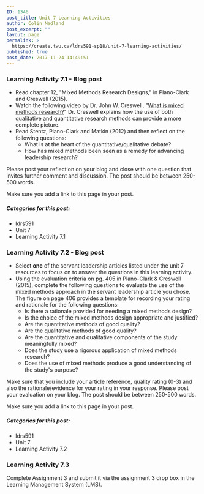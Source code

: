 ```yaml
---
ID: 1346
post_title: Unit 7 Learning Activities
author: Colin Madland
post_excerpt: ""
layout: page
permalink: >
  https://create.twu.ca/ldrs591-sp18/unit-7-learning-activities/
published: true
post_date: 2017-11-24 14:49:51
---
```

<h3>Learning Activity 7.1 - Blog post</h3>

<ul>
<li>Read chapter 12, "Mixed Methods Research Designs," in Plano-Clark and Creswell (2015).</li>
<li>Watch the following video by Dr. John W. Creswell, "<a href="http://johnwcreswell.com/videos/">What is mixed methods research?</a>"  Dr. Creswell explains how the use of both qualitative and quantitative research methods can provide a more complete picture.</li>
<li>Read Stentz, Plano-Clark and Matkin (2012) and then reflect on the following questions:

<ul>
<li>What is at the heart of the quantitative/qualitative debate?</li>
<li>How has mixed methods been seen as a remedy for advancing leadership research?</li>
</ul></li>
</ul>

Please post your reflection on your blog and close with one question that invites further comment and discussion. The post should be between 250-500 words.

Make sure you add a link to this page in your post.

<h5>Categories for this post:</h5>

<ul>
<li>ldrs591</li>
<li>Unit 7</li>
<li>Learning Activity 7.1</li>
</ul>

<h3>Learning Activity 7.2 - Blog post</h3>

<ul>
<li>Select <strong>one</strong> of the servant leadership articles listed under the unit 7 resources to focus on to answer the questions in this learning activity.</li>
<li>Using the evaluation criteria on pg. 405 in Plano-Clark &amp; Creswell (2015), complete the following questions to evaluate the use of the mixed methods approach in the servant leadership article you chose. The figure on page 406 provides a template for recording your rating and rationale for the following questions:

<ul>
<li>Is there a rationale provided for needing a mixed methods design?</li>
<li>Is the choice of the mixed methods design appropriate and justified?</li>
<li>Are the quantitative methods of good quality?</li>
<li>Are the qualitative methods of good quality?</li>
<li>Are the quantitative and qualitative components of the study meaningfully mixed?</li>
<li>Does the study use a rigorous application of mixed methods research?</li>
<li>Does the use of mixed methods produce a good understanding of the study's purpose?</li>
</ul></li>
</ul>

Make sure that you include your article reference, quality rating (0-3) and also the rationale/evidence for your rating in your response.  Please post your evaluation on your blog. The post should be between 250-500 words.

Make sure you add a link to this page in your post.

<h5>Categories for this post:</h5>

<ul>
<li>ldrs591</li>
<li>Unit 7</li>
<li>Learning Activity 7.2</li>
</ul>

<h3>Learning Activity 7.3</h3>

Complete Assignment 3 and submit it via the assignment 3 drop box in the Learning Management System (LMS).